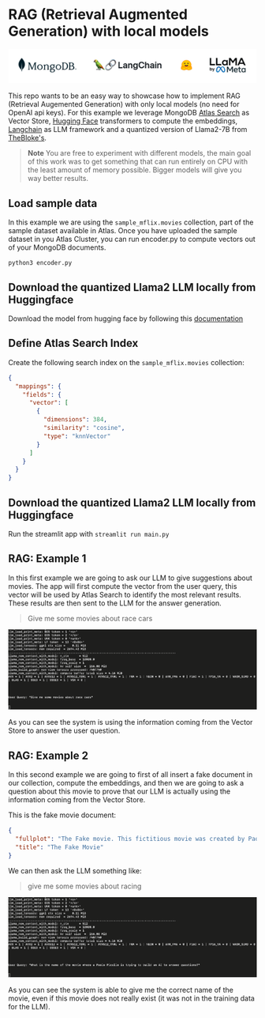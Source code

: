 # RAG (Retrieval Augmented Generation) with local models

![header](/docs/header.png?raw=true "header")

This repo wants to be an easy way to showcase how to implement RAG (Retrieval Augemented Generation) with only local models (no need for OpenAI api keys).
For this example we leverage MongoDB [Atlas Search](https://www.mongodb.com/docs/atlas/atlas-search/) as Vector Store, [Hugging Face](https://huggingface.co/) transformers to compute the embeddings, [Langchain](https://python.langchain.com/docs/get_started/introduction) as LLM framework and a quantized version of Llama2-7B from [TheBloke's](https://huggingface.co/TheBloke/Llama-2-7B-Chat-GGUF).

> **Note**
> You are free to experiment with different models, the main goal of this work was to get something that can run entirely on CPU with the least amount of memory possible. Bigger models will give you way better results.

<a id="AtlasCluster"></a>

## Load sample data

In this example we are using the `sample_mflix.movies` collection, part of the sample dataset available in Atlas.
Once you have uploaded the sample dataset in you Atlas Cluster, you can run encoder.py to compute vectors out of your MongoDB documents.

```console
python3 encoder.py
```

## Download the quantized Llama2 LLM locally from Huggingface

Download the model from hugging face by following this [documentation](https://huggingface.co/TheBloke/Llama-2-7B-Chat-GGUF#how-to-download-gguf-files)

## Define Atlas Search Index

Create the following search index on the `sample_mflix.movies` collection:

```json
{
  "mappings": {
    "fields": {
      "vector": [
        {
          "dimensions": 384,
          "similarity": "cosine",
          "type": "knnVector"
        }
      ]
    }
  }
}
```

<a id="test1"></a>

## Download the quantized Llama2 LLM locally from Huggingface

Run the streamlit app with `streamlit run main.py`

## RAG: Example 1

In this first example we are going to ask our LLM to give suggestions about movies. The app will first compute the vector from the user query, this vector will be used by Atlas Search to identify the most relevant results. These results are then sent to the LLM for the answer generation.

> Give me some movies about race cars

![](/docs/test-rag.gif?raw=true)

As you can see the system is using the information coming from the Vector Store to answer the user question.

<a id="test2"></a>

## RAG: Example 2

In this second example we are going to first of all insert a fake document in our collection, compute the embeddings, and then we are going to ask a question about this movie to prove that our LLM is actually using the information coming from the Vector Store.

This is the fake movie document:

```json
{
  "fullplot": "The Fake movie. This fictitious movie was created by Paolo Picello, an italian computer engineer. Paolo is trying to build an AI that can answer questions around popular movies and is trying to do so with MongoDB Atlas, Langchain and Llama 2, an open source large language.",
  "title": "The Fake Movie"
}
```

We can then ask the LLM something like:

> give me some movies about racing

![](/docs/test-rag-fake-movie.gif?raw=true)

As you can see the system is able to give me the correct name of the movie, even if this movie does not really exist (it was not in the training data for the LLM).
